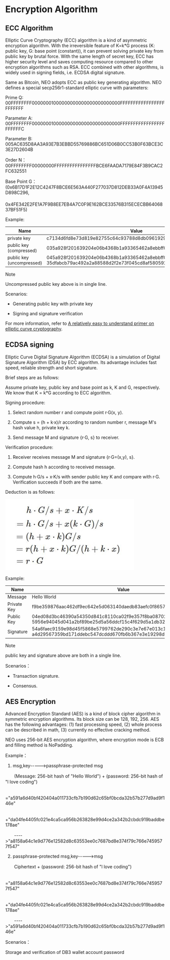 # Encryption Algorithm

## ECC Algorithm

Elliptic Curve Cryptography (ECC) algorithm is a kind of asymmetric encryption algorithm. With the irreversible feature of K=k\*G process (K: public key, G: base point (constant)), it can prevent solving private key from public key by brutal force. With the same length of secret key, ECC has higher security level and saves computing resource compared to other encryption algorithms such as RSA. ECC combined with other algorithms, is widely used in signing fields, i.e. ECDSA digital signature.

Same as Bitcoin, NEO adopts ECC as public key generating algorithm. NEO defines a special secp256r1-standard elliptic curve with parameters:

Prime Q: 00FFFFFFFF00000001000000000000000000000000FFFFFFFFFFFFFFFFFFFFFFFF

Parameter A: 00FFFFFFFF00000001000000000000000000000000FFFFFFFFFFFFFFFFFFFFFFFC

Parameter B: 005AC635D8AA3A93E7B3EBBD55769886BC651D06B0CC53B0F63BCE3C3E27D2604B

Order N：00FFFFFFFF00000000FFFFFFFFFFFFFFFFBCE6FAADA7179E84F3B9CAC2FC632551

Base Point G：(0x6B17D1F2E12C4247F8BCE6E563A440F277037D812DEB33A0F4A13945D898C296,
　　　　　0x4FE342E2FE1A7F9B8EE7EB4A7C0F9E162BCE33576B315ECECBB6406837BF51F5)

Example:

| Name | Value |
| --- | --- |
| private key |  c7134d6fd8e73d819e82755c64c93788d8db0961929e025a53363c4cc02a6962 |
| public key (compressed) |  035a928f201639204e06b4368b1a93365462a8ebbff0b8818151b74faab3a2b61a |
| public key (uncompressed) | 045a928f201639204e06b4368b1a93365462a8ebbff0b8818151b74faab3a2b61a 35dfabcb79ac492a2a88588d2f2e73f045cd8af58059282e09d693dc340e113f |

> [!NOTE]
>
> Uncompressed public key above is in single line.

Scenarios:

- Generating public key with private key

- Signing and signature verification

For more information, refer to [A relatively easy to understand primer on elliptic curve cryptography](https://arstechnica.com/information-technology/2013/10/a-relatively-easy-to-understand-primer-on-elliptic-curve-cryptography/).


## ECDSA signing

Elliptic Curve Digital Signature Algorithm (ECDSA) is a simulation of Digital Signature Algorithm (DSA) by ECC algorithm. Its advantage includes fast speed, reliable strength and short signature.

Brief steps are as follows:

Assume private key, public key and base point as k, K and G, respectively. We know that K = k\*G according to ECC algorithm.

Signing procedure:

   1. Select random number r and compute point r·G(x, y).

   2. Compute s = (h + k·x)/r according to random number r, message M's hash value h, private key k.
    
   3. Send message M and signature {r·G, s} to receiver.

Verification procedure:

   1. Receiver receives message M and signature {r·G=(x,y), s}.

   2. Compute hash h according to received message.
   
   3. Compute h·G/s + x·K/s with sender public key K and compare with r·G. Verification succeeds if both are the same.

Deduction is as follows:

![formula_ecdsa](../../images/blockchain_paradigm/formula_ecdsa.jpg)

Example:

| Name | Value                                                         |
| ---- | ------------------------------------------------------------ |
| Message | Hello World                                                  |
| Private Key | f9be359876aac462df9ec642e5d063140daedb83aefc0f8657b08132d3da62d2 |
| Public Key | 04ed08d3bc46390a54350d841c8110ca02f9e357f8ba08702078de2d7041727<br>5956e94045d041a2bf89be25d5a56ddcf15c4f629d5a1db32657d0da13ebde64b29 |
| Signature | 54a6faec9159e98d45f5868e5799762de290c3e7e67e013c1bd6a2a6f8a2e500<br>a4d29567359bd171ddebc547dcddd670fb6b367e3e19298d7672f0422b5a2c52 |

> [!NOTE]
>
> public key and signature above are both in a single line.

Scenarios：

- Transaction signature.

- Consensus.

## AES Encryption

Advanced Encryption Standard (AES) is a kind of block cipher algorithm in symmetric encryption algorithms. Its block size can be 128, 192, 256. AES has the following advantages: (1) fast processing speed, (2) whole process can be described in math, (3) currently no effective cracking method.

NEO uses 256-bit AES encryption algorithm, where encryption mode is ECB and filling method is NoPadding.

Example：

  1. msg,key----->passphrase-protected msg

　　(Message: 256-bit hash of "Hello World") + (password: 256-bit hash of "l love coding")

　　="a591a6d40bf420404a011733cfb7b190d62c65bf0bcda32b57b277d9ad9f146e"

　　　+"da04fe4405fc021e4ca5ca956b263828e99d4ce2a342b2cbdc919baddbe178ae"

　　---->"a8158a64c1e9d776e12582d8c63553ee0c7687bd8e374f79c766e7459577f547"

  2. passphrase-protected msg,key----->msg

　　Ciphertext + (password: 256-bit hash of "l love coding")

　　="a8158a64c1e9d776e12582d8c63553ee0c7687bd8e374f79c766e7459577f547"

　　　+"da04fe4405fc021e4ca5ca956b263828e99d4ce2a342b2cbdc919baddbe178ae"

　　---->"a591a6d40bf420404a011733cfb7b190d62c65bf0bcda32b57b277d9ad9f146e"

Scenarios：

Storage and verification of DB3 wallet account password

